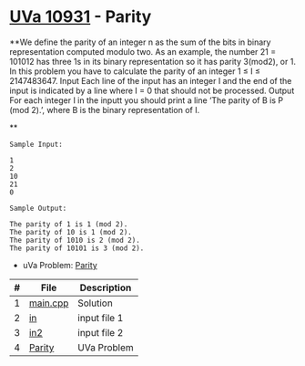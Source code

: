 # [UVa 10931](https://github.com/asaiahL9/4883-PT-Logan/blob/main/Assignments/EasyBreezy/P10931/10931.pdf) - Parity

**We define the parity of an integer n as the sum of the bits in binary representation computed modulo
two. As an example, the number 21 = 101012 has three 1s in its binary representation so it has parity
3(mod2), or 1.
In this problem you have to calculate the parity of an integer 1 ≤ I ≤ 2147483647.
Input
Each line of the input has an integer I and the end of the input is indicated by a line where I = 0 that
should not be processed.
Output
For each integer I in the inputt you should print a line ‘The parity of B is P (mod 2).’, where B
is the binary representation of I.

**

```
Sample Input:

1
2
10
21
0

Sample Output:

The parity of 1 is 1 (mod 2).
The parity of 10 is 1 (mod 2).
The parity of 1010 is 2 (mod 2).
The parity of 10101 is 3 (mod 2).
```

* uVa Problem: [Parity](https://github.com/asaiahL9/4883-PT-Logan/blob/main/Assignments/EasyBreezy/P10931/10931.pdf)

|   #   | File | Description |
| :---: | ----------- | ----------|
|  1 | [main.cpp](https://github.com/asaiahL9/4883-PT-Logan/blob/main/Assignments/EasyBreezy/P10931/main.cpp)      |Solution|   
|  2 | [in](https://github.com/asaiahL9/4883-PT-Logan/blob/main/Assignments/EasyBreezy/P10931/in.txt)    | input file 1  | 
|  3 | [in2](https://github.com/asaiahL9/4883-PT-Logan/blob/main/Assignments/EasyBreezy/P10931/in2.txt)    | input file 2  | 
|  4 | [Parity](https://github.com/asaiahL9/4883-PT-Logan/blob/main/Assignments/EasyBreezy/P10931/10931.pdf)|UVa Problem|
